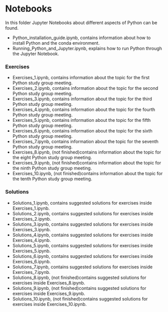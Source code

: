 # Notebooks

In this folder Jupyter Notebooks about different aspects of Python can be found.

* Python_installation_guide.ipynb, contains information about how to install Python and the conda environment.
* Running_Python_and_Jupyter.ipynb, explains how to run Python through the Jupyter Notebook.

### Exercises

* Exercises_1.ipynb, contains information about the topic for the first Python study group meeting.
* Exercises_2.ipynb, contains information about the topic for the second Python study group meeting.
* Exercises_3.ipynb, contains information about the topic for the third Python study group meeting.
* Exercises_4.ipynb, contains information about the topic for the fourth Python study group meeting.
* Exercises_5.ipynb, contains information about the topic for the fifth Python study group meeting.
* Exercises_6.ipynb, contains information about the topic for the sixth Python study group meeting.
* Exercises_7.ipynb, contains information about the topic for the seventh Python study group meeting.
* Exercises_8.ipynb, (not finished)contains information about the topic for the eight Python study group meeting.
* Exercises_9.ipynb, (not finished)contains information about the topic for the ninth Python study group meeting.
* Exercises_10.ipynb, (not finished)contains information about the topic for the tenth Python study group meeting.

### Solutions

* Solutions_1.ipynb, contains suggested solutions for exercises inside Exercises_1.ipynb.
* Solutions_2.ipynb, contains suggested solutions for exercises inside Exercises_2.ipynb.
* Solutions_3.ipynb, contains suggested solutions for exercises inside Exercises_3.ipynb.
* Solutions_4.ipynb, contains suggested solutions for exercises inside Exercises_4.ipynb.
* Solutions_5.ipynb, contains suggested solutions for exercises inside Exercises_5.ipynb.
* Solutions_6.ipynb, contains suggested solutions for exercises inside Exercises_6.ipynb.
* Solutions_7.ipynb, contains suggested solutions for exercises inside Exercises_7.ipynb.
* Solutions_8.ipynb, (not finished)contains suggested solutions for exercises inside Exercises_8.ipynb.
* Solutions_9.ipynb, (not finished)contains suggested solutions for exercises inside Exercises_9.ipynb.
* Solutions_10.ipynb, (not finished)contains suggested solutions for exercises inside Exercises_10.ipynb.


